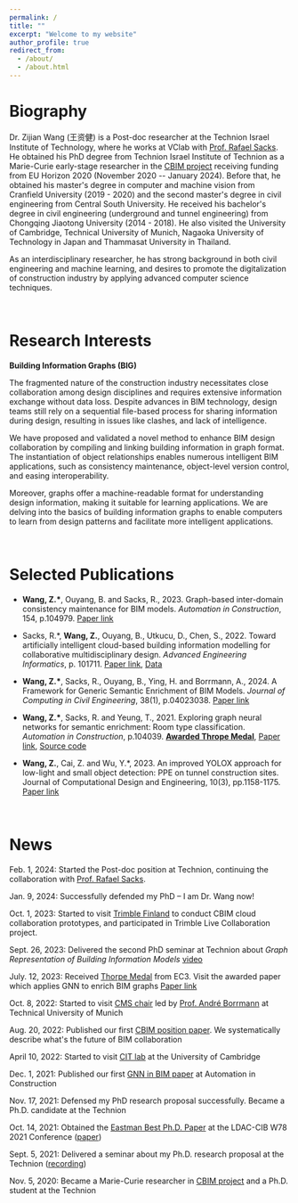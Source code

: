 ```yaml
---
permalink: /
title: ""
excerpt: "Welcome to my website"
author_profile: true
redirect_from: 
  - /about/
  - /about.html
---
```

Biography
======
Dr. Zijian Wang (王资健) is a Post-doc researcher at the Technion Israel Institute of Technology, where he works at VClab with [Prof. Rafael Sacks](https://sacks.net.technion.ac.il/). He obtained his PhD degree from Technion Israel Institute of Technion as a Marie-Curie early-stage researcher in the [CBIM project](https://cbim2020.net.technion.ac.il/) receiving funding from EU Horizon 2020 (November 2020 -- January 2024). Before that, he obtained his master's degree in computer and machine vision from Cranfield University (2019 - 2020) and the second master's degree in civil engineering from Central South University. He received his bachelor's degree in civil engineering (underground and tunnel engineering) from Chongqing Jiaotong University (2014 - 2018). He also visited the University of Cambridge, Technical University of Munich, Nagaoka University of Technology in Japan and Thammasat University in Thailand. 

As an interdisciplinary researcher, he has strong background in both civil engineering and machine learning, and desires to promote the digitalization of construction industry by applying advanced computer science techniques. 



<br/>


Research Interests
======
**Building Information Graphs (BIG)** 

The fragmented nature of the construction industry necessitates close collaboration among design disciplines and requires extensive information exchange without data loss. Despite advances in BIM technology, design teams still rely on a sequential file-based process for sharing information
during design, resulting in issues like clashes, and lack of intelligence. 

We have proposed and validated a novel method to enhance BIM design collaboration by compiling and linking building information in graph format. The instantiation of object relationships enables numerous intelligent BIM applications, such as consistency maintenance, object-level version control, and easing interoperability.

Moreover, graphs offer a machine-readable format for understanding design information, making it suitable for learning applications. We are delving into the basics of building information graphs to enable computers to learn from design patterns and facilitate more intelligent applications.


<br/>


Selected Publications
======

- **Wang, Z.\***, Ouyang, B. and Sacks, R., 2023. Graph-based inter-domain consistency maintenance for BIM models. *Automation in Construction*, 154, p.104979. [Paper link](https://doi.org/10.1016/j.autcon.2023.104979)

- Sacks, R.\*, **Wang, Z.**, Ouyang, B., Utkucu, D., Chen, S., 2022. Toward artificially intelligent cloud-based building information modelling for collaborative multidisciplinary design. *Advanced Engineering Informatics*, p. 101711. [Paper link](https://doi.org/10.1016/j.aei.2022.101711), [Data](https://github.com/terry-oy/CBIM-position)

- **Wang, Z.\***, Sacks, R., Ouyang, B., Ying, H. and Borrmann, A., 2024. A Framework for Generic Semantic Enrichment of BIM Models. *Journal of Computing in Civil Engineering*, 38(1), p.04023038. [Paper link](https://doi.org/10.1061/JCCEE5.CPENG-5487)

- **Wang, Z.\***, Sacks, R. and Yeung, T., 2021. Exploring graph neural networks for semantic enrichment: Room type classification. *Automation in Construction*, p.104039. [**Awarded Thrope Medal**](https://ec-3.org/awards/thorpe-metal/), [Paper link](https://www.sciencedirect.com/science/article/abs/pii/S0926580521004908), [Source code](https://github.com/ZijianWang1995/SAGE-E)


- **Wang, Z.**, Cai, Z. and Wu, Y.\*, 2023. An improved YOLOX approach for low-light and small object detection: PPE on tunnel construction sites. Journal of Computational Design and Engineering, 10(3), pp.1158-1175. [Paper link](https://doi.org/10.1093/jcde/qwad042)




<br/>


 
News
======
Feb. 1, 2024: Started the Post-doc position at Technion, continuing the collaboration with [Prof. Rafael Sacks](https://sacks.net.technion.ac.il/). 

Jan. 9, 2024: Successfully defended my PhD – I am Dr. Wang now!

Oct. 1, 2023: Started to visit [Trimble Finland](https://www.trimble.com/en) to conduct CBIM cloud collaboration prototypes, and participated in Trimble Live Collaboration project.

Sept. 26, 2023: Delivered the second PhD seminar at Technion about *Graph Representation of Building Information Models* [video](https://youtu.be/fYasvx-MV-Q?feature=shared)

July. 12, 2023: Received [Thorpe Medal](https://ec-3.org/awards/thorpe-metal/) from EC3. Visit the awarded paper which applies GNN to enrich BIM graphs [Paper link](https://www.sciencedirect.com/science/article/abs/pii/S0926580521004908)

Oct. 8, 2022: Started to visit [CMS chair](https://www.cee.ed.tum.de/cms/home/) led by [Prof. André Borrmann](https://www.professoren.tum.de/en/borrmann-andre)  at Technical University of Munich

Aug. 20, 2022: Published our first [CBIM position paper](https://doi.org/10.1016/j.aei.2022.101711). We systematically describe what's the future of BIM collaboration

April 10, 2022: Started to visit [CIT lab](https://cit.eng.cam.ac.uk/) at the University of Cambridge

Dec. 1, 2021: Published our first [GNN in BIM paper](https://www.sciencedirect.com/science/article/abs/pii/S0926580521004908) at Automation in Construction

Nov. 17, 2021: Defensed my PhD research proposal successfully. Became a Ph.D. candidate at the Technion

Oct. 14, 2021: Obtained the [Eastman Best Ph.D. Paper](https://www.linkedin.com/posts/cbim2020_cbim-bim-gnn-activity-6855036208762912768-vDRI) at the LDAC-CIB W78 2021 Conference ([paper](https://cbim2020.net.technion.ac.il/files/2021/10/w78-2021-paper-077.pdf))

Sept. 5, 2021: Delivered a seminar about my Ph.D. research proposal at the Technion ([recording](https://www.youtube.com/watch?v=FPUmSKJYbcs&ab_channel=VirtualConstructionLabTechnion))

Nov. 5, 2020: Became a Marie-Curie researcher in [CBIM project](https://cbim2020.net.technion.ac.il/) and a Ph.D. student at the Technion

<br/>